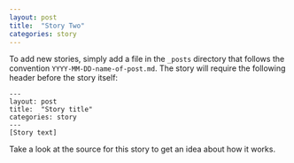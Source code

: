 ```yaml
---
layout: post
title:  "Story Two"
categories: story
---
```

To add new stories, simply add a file in the `_posts` directory that follows the convention `YYYY-MM-DD-name-of-post.md`.
The story will require the following header before the story itself:

```
---
layout: post
title:  "Story title"
categories: story
---
[Story text]
```

Take a look at the source for this story to get an idea about how it works.